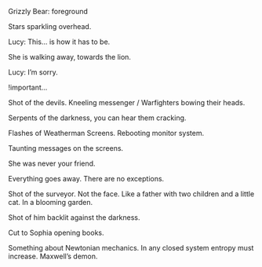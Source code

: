 Grizzly Bear: foreground

Stars sparkling overhead.

Lucy: This… is how it has to be.

She is walking away, towards the lion.

Lucy: I’m sorry.

!important...

Shot of the devils. Kneeling messenger / Warfighters bowing their heads.

Serpents of the darkness, you can hear them cracking.

Flashes of Weatherman Screens. Rebooting monitor system.

Taunting messages on the screens.

She was never your friend.

Everything goes away. There are no exceptions.

Shot of the surveyor. Not the face. Like a father with two children and a little cat. In a blooming garden.

Shot of him backlit against the darkness.

Cut to Sophia opening books.

Something about Newtonian mechanics. In any closed system entropy must increase. Maxwell’s demon.
